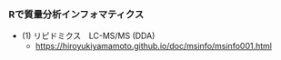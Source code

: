 ### Rで質量分析インフォマティクス

- (1) リピドミクス　LC-MS/MS (DDA)
  - https://hiroyukiyamamoto.github.io/doc/msinfo/msinfo001.html

